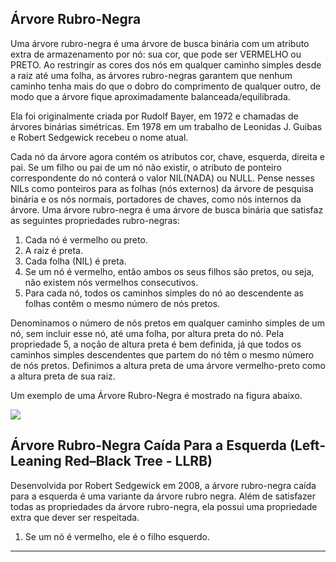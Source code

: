 ## Árvore Rubro-Negra

Uma árvore rubro-negra é uma árvore de busca binária com um atributo extra de armazenamento por nó: sua cor, que pode ser VERMELHO ou PRETO. Ao restringir as cores dos nós em qualquer caminho simples desde a raiz até uma folha, as árvores rubro-negras garantem que nenhum caminho tenha mais do que o dobro do comprimento de qualquer outro, de modo que a árvore fique aproximadamente balanceada/equilibrada. 
<!-- De fato, como veremos, a altura de uma árvore rubro-negra com n chaves é no máximo 2 lg(n + 1), que é O(lg n). -->

Ela foi originalmente criada por Rudolf Bayer, em 1972 e chamadas de árvores binárias simétricas. Em 1978 em um trabalho de Leonidas J. Guibas e Robert Sedgewick recebeu o nome atual. 

Cada nó da árvore agora contém os atributos cor, chave, esquerda, direita e pai. Se um filho ou pai de um nó não existir, o atributo de ponteiro correspondente do nó conterá o valor NIL(NADA) ou NULL.
Pense nesses NILs como ponteiros para as folhas (nós externos) da árvore de pesquisa binária e os nós normais, portadores de chaves, como nós internos da árvore.
Uma árvore rubro-negra é uma árvore de busca binária que satisfaz as seguintes propriedades rubro-negras:

1. Cada nó é vermelho ou preto.
2. A raiz é preta.
3. Cada folha (NIL) é preta.
4. Se um nó é vermelho, então ambos os seus filhos são pretos, ou seja, não existem nós vermelhos consecutivos.
5. Para cada nó, todos os caminhos simples do nó ao descendente as folhas contêm o mesmo número de nós pretos.

Denominamos o número de nós pretos em qualquer caminho simples de um nó, sem incluir esse nó, até uma folha, por altura preta do nó.
Pela propriedade 5, a noção de altura preta é bem definida, já que todos os caminhos simples descendentes que partem do nó têm o mesmo número de nós pretos.
Definimos a altura preta de uma árvore vermelho-preto como a altura preta de sua raiz.

Um exemplo de uma Árvore Rubro-Negra é mostrado na figura abaixo.

![](https://github.com/edersonschmeing/estrutura-de-dados-em-c-1/blob/main/arvore-rubro-negra-caida-para-esquerda/imagens/rbt-cormen.png)


## Árvore Rubro-Negra Caída Para a Esquerda (Left-Leaning Red–Black Tree - LLRB) 

Desenvolvida por Robert Sedgewick em 2008, a árvore rubro-negra caída para a esquerda é uma variante da árvore rubro negra. 
Além de satisfazer todas as propriedades da árvore rubro-negra, ela possui uma propriedade extra que dever ser respeitada.

1. Se um nó é vermelho, ele é o filho esquerdo.

<!--
### Rotações

As operações de INSERÇÃO e REMOÇÃO de uma árvores binária de busca, executadas em uma árvore rubro-negra modificam a árvore, violando assima as suas propriedades
Para restabelecer essas propriedades, devemos mudar as cores de alguns nós na árvore e também mudar a estrutura de ponteiros. 
-->

---

